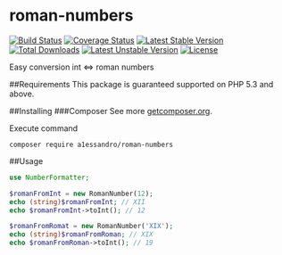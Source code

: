 # roman-numbers

[![Build Status](https://travis-ci.org/A1essandro/roman-numbers.svg)](https://travis-ci.org/A1essandro/roman-numbers) [![Coverage Status](https://coveralls.io/repos/A1essandro/roman-numbers/badge.svg?branch=master&service=github)](https://coveralls.io/github/A1essandro/roman-numbers?branch=master)
[![Latest Stable Version](https://poser.pugx.org/a1essandro/roman-numbers/v/stable)](https://packagist.org/packages/a1essandro/roman-numbers) [![Total Downloads](https://poser.pugx.org/a1essandro/roman-numbers/downloads)](https://packagist.org/packages/a1essandro/roman-numbers) [![Latest Unstable Version](https://poser.pugx.org/a1essandro/roman-numbers/v/unstable)](https://packagist.org/packages/a1essandro/roman-numbers) [![License](https://poser.pugx.org/a1essandro/roman-numbers/license)](https://packagist.org/packages/a1essandro/roman-numbers)

Easy conversion int <=> roman numbers

##Requirements
This package is guaranteed supported on PHP 5.3 and above.

##Installing
###Composer
See more [getcomposer.org](http://getcomposer.org).

Execute command 
```
composer require a1essandro/roman-numbers
```

##Usage

```php
use NumberFormatter;

$romanFromInt = new RomanNumber(12);
echo (string)$romanFromInt; // XII
echo $romanFromInt->toInt(); // 12

$romanFromRomat = new RomanNumber('XIX');
echo (string)$romanFromRoman; // XIX
echo $romanFromRoman->toInt(); // 19
```
